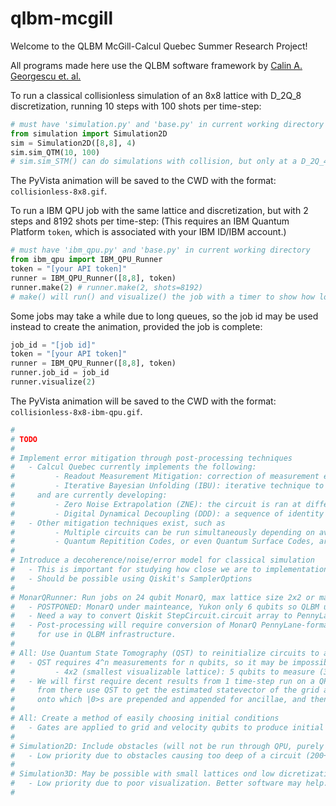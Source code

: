 ﻿# qlbm-mcgill

Welcome to the QLBM McGill-Calcul Quebec Summer Research Project!

All programs made here use the QLBM software framework by [Calin A. Georgescu et. al.](https://arxiv.org/pdf/2411.19439)

To run a classical collisionless simulation of an 8x8 lattice with D_2Q_8 discretization, running 10 steps with 100 shots per time-step:

```python
# must have 'simulation.py' and 'base.py' in current working directory
from simulation import Simulation2D
sim = Simulation2D([8,8], 4)
sim.sim_QTM(10, 100)
# sim.sim_STM() can do simulations with collision, but only at a D_2Q_4 discretization
```
The PyVista animation will be saved to the CWD with the format: ```collisionless-8x8.gif```.

To run a IBM QPU job with the same lattice and discretization, but with 2 steps and 8192 shots per time-step:
(This requires an IBM Quantum Platform ```token```, which is associated with your IBM ID/IBM account.)

```python
# must have 'ibm_qpu.py' and 'base.py' in current working directory
from ibm_qpu import IBM_QPU_Runner
token = "[your API token]"
runner = IBM_QPU_Runner([8,8], token)
runner.make(2) # runner.make(2, shots=8192)
# make() will run() and visualize() the job with a timer to show how long the IBM QPU took
```

Some jobs may take a while due to long queues, so the job id may be used instead to create the animation, provided the job is complete:

```python
job_id = "[job id]"
token = "[your API token]"
runner = IBM_QPU_Runner([8,8], token)
runner.job_id = job_id
runner.visualize(2)
```
The PyVista animation will be saved to the CWD with the format: ```collisionless-8x8-ibm-qpu.gif```.

```python
#
# TODO
#
# Implement error mitigation through post-processing techniques
#   - Calcul Quebec currently implements the following:
#         - Readout Measurement Mitigation: correction of measurement errors.
#         - Iterative Bayesian Unfolding (IBU): iterative technique to find a more precise distribution of results.
#     and are currently developing:
#         - Zero Noise Extrapolation (ZNE): the circuit is ran at different noise levels to extrapolate an ideal result at the zero-noise limit.
#         - Digital Dynamical Decoupling (DDD): a sequence of identity gates is applied to inactive qubits during circuit execution to limit decoherence effects.
#   - Other mitigation techniques exist, such as
#         - Multiple circuits can be run simultaneously depending on available qubits, which can allow redundancy and/or save on resources
#         - Quantum Repitition Codes, or even Quantum Surface Codes, are also possible to implement: https://github.com/quantumjim/qec_lectures?tab=readme-ov-file
#
# Introduce a decoherence/noise/error model for classical simulation
#   - This is important for studying how close we are to implementation in NISQ
#   - Should be possible using Qiskit's SamplerOptions
#
# MonarQRunner: Run jobs on 24 qubit MonarQ, max lattice size 2x2 or maybe 4x2 if lucky
#   - POSTPONED: MonarQ under mainteance, Yukon only 6 qubits so QLBM unfeasable
#   - Need a way to convert Qiskit StepCircuit.circuit array to PennyLane (done in one function)
#   - Post-processing will require conversion of MonarQ PennyLane-formatted result counts to Qiskit
#     for use in QLBM infrastructure.
#
# All: Use Quantum State Tomography (QST) to reinitialize circuits to avoid depth limits
#   - QST requires 4^n measurements for n qubits, so it may be impossible at larger scale
#         - 4x2 (smallest visualizable lattice): 5 qubits to measure (3 grid, 2 velocity)
#   - We will first require decent results from 1 time-step run on a QPU,
#     from there use QST to get the estimated statevector of the grid and velocity qubits,
#     onto which |0>s are prepended and appended for ancillae, and then used for reinitialization
#
# All: Create a method of easily choosing initial conditions
#   - Gates are applied to grid and velocity qubits to produce initial conditions 
#
# Simulation2D: Include obstacles (will not be run through QPU, purely visual)
#   - Low priority due to obstacles causing too deep of a circuit (200+)
#
# Simulation3D: May be possible with small lattices ond low dicretization (D_3Q_6)
#   - Low priority due to poor visualization. Better software may help.
#
```
